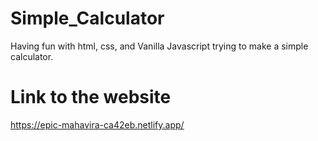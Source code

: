 # Simple_Calculator
 Having fun with html, css, and Vanilla Javascript trying to make a simple calculator.
# Link to the website
  https://epic-mahavira-ca42eb.netlify.app/
